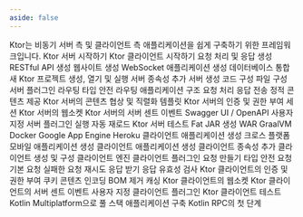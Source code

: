```yaml
---
aside: false
---
```

<topic xsi:noNamespaceSchemaLocation="https://resources.jetbrains.com/writerside/1.0/topic.v2.xsd"
       xmlns:xsi="http://www.w3.org/2001/XMLSchema-instance"
       title="환영합니다"
       id="welcome">
    <section-starting-page>
        <title>Ktor 문서</title>
        <description>
            Ktor는 비동기 서버 측 및 클라이언트 측 애플리케이션을 쉽게 구축하기 위한 프레임워크입니다.
        </description>
        <spotlight>
            <card href="/ktor/server-create-a-new-project" summary="Ktor로 서버 애플리케이션을 생성, 실행 및 테스트하는 방법을 알아보세요.">
                Ktor 서버 시작하기
            </card>
            <card href="/ktor/client-create-new-application" summary="Ktor로 클라이언트 애플리케이션을 생성, 실행 및 테스트하는 방법을 알아보세요.">
                Ktor 클라이언트 시작하기
            </card>
        </spotlight>
        <primary>
            <title>Ktor 서버</title>
            <card href="/ktor/server-requests-and-responses" summary="Task Manager 애플리케이션을 생성하여 Ktor에서 라우팅과 요청이 어떻게 작동하는지 알아보세요.">
                요청 처리 및 응답 생성
            </card>
            <card href="/ktor/server-create-restful-apis" summary="Ktor로 RESTful API를 구축하는 방법을 알아보세요. 이 튜토리얼은 실제 예제를 통해 설정, 라우팅 및 테스트를 다룹니다.">RESTful API 생성</card>
            <card href="/ktor/server-create-website" summary="Ktor와 Thymeleaf 템플릿을 사용하여 Kotlin으로 웹사이트를 구축하는 방법을 알아보세요.">웹사이트 생성</card>
            <card href="/ktor/server-create-websocket-application" summary="웹소켓의 기능을 활용하여 콘텐츠를 송수신하는 방법을 알아보세요.">
                WebSocket 애플리케이션 생성
            </card>
            <card href="/ktor/server-integrate-database" summary="Exposed SQL 라이브러리를 사용하여 Ktor 서비스를 데이터베이스 저장소에 연결하는 과정을 알아보세요.">데이터베이스 통합</card>
        </primary>
        <misc>
            <links narrow="true">
                <group>
                    <title>서버 구성</title>
                    <Links href="/ktor/server-create-a-new-project" summary="Ktor로 서버 애플리케이션을 열고, 실행하고, 테스트하는 방법을 알아보세요.">새 Ktor 프로젝트 생성, 열기 및 실행</Links>
                    <Links href="/ktor/server-dependencies" summary="기존 Gradle/Maven 프로젝트에 Ktor 서버 종속성을 추가하는 방법을 알아보세요.">서버 종속성 추가</Links>
                    <Links href="/ktor/server-create-and-configure" summary="애플리케이션 배포 요구사항에 따라 서버를 생성하는 방법을 알아보세요.">서버 생성</Links>
                    <Links href="/ktor/server-configuration-code" summary="코드에서 다양한 서버 파라미터를 구성하는 방법을 알아보세요.">코드 구성</Links>
                    <Links href="/ktor/server-configuration-file" summary="구성 파일에서 다양한 서버 파라미터를 구성하는 방법을 알아보세요.">파일 구성</Links>
                    <Links href="/ktor/server-plugins" summary="플러그인은 직렬화, 콘텐츠 인코딩, 압축 등과 같은 공통 기능을 제공합니다.">서버 플러그인</Links>
                </group>
                <group>
                    <title>라우팅</title>
                    <Links href="/ktor/server-routing" summary="라우팅은 서버 애플리케이션에서 수신 요청을 처리하는 핵심 플러그인입니다.">라우팅</Links>
                    <Links href="/ktor/server-resources" summary="Resources 플러그인을 사용하면 타입 안전 라우팅을 구현할 수 있습니다.">타입 안전 라우팅</Links>
                    <Links href="/ktor/server-application-structure" summary="애플리케이션이 성장함에 따라 유지보수할 수 있도록 애플리케이션을 구조화하는 방법을 알아보세요.">애플리케이션 구조</Links>
                    <Links href="/ktor/server-requests" summary="경로 핸들러 내에서 수신 요청을 처리하는 방법을 알아보세요.">요청 처리</Links>
                    <Links href="/ktor/server-responses" summary="다양한 유형의 응답을 보내는 방법을 알아보세요.">응답 전송</Links>
                    <Links href="/ktor/server-static-content" summary="스타일시트, 스크립트, 이미지 등과 같은 정적 콘텐츠를 제공하는 방법을 알아보세요.">정적 콘텐츠 제공</Links>
                </group>
                <group>
                    <title>플러그인</title>
                    <Links href="/ktor/server-serialization" summary="ContentNegotiation 플러그인은 클라이언트와 서버 간 미디어 타입 협상 및 특정 형식으로 콘텐츠 직렬화/역직렬화라는 두 가지 주요 목적을 제공합니다.">Ktor 서버의 콘텐츠 협상 및 직렬화</Links>
                    <Links href="/ktor/server-templating" summary="HTML/CSS 또는 JVM 템플릿 엔진으로 구축된 뷰를 사용하는 방법을 알아보세요.">템플릿</Links>
                    <Links href="/ktor/server-auth" summary="Authentication 플러그인은 Ktor에서 인증 및 권한 부여를 처리합니다.">Ktor 서버의 인증 및 권한 부여</Links>
                    <Links href="/ktor/server-sessions" summary="Sessions 플러그인은 다른 HTTP 요청 간에 데이터를 유지하는 메커니즘을 제공합니다.">세션</Links>
                    <Links href="/ktor/server-websockets" summary="Websockets 플러그인을 사용하면 서버와 클라이언트 간의 다방향 통신 세션을 생성할 수 있습니다.">Ktor 서버의 웹소켓</Links>
                    <Links href="/ktor/server-server-sent-events" summary="SSE 플러그인을 사용하면 서버가 HTTP 연결을 통해 클라이언트에 이벤트 기반 업데이트를 보낼 수 있습니다.">Ktor 서버의 서버 센트 이벤트</Links>
                    <Links href="/ktor/server-swagger-ui" summary="SwaggerUI 플러그인을 사용하면 프로젝트에 대한 Swagger UI를 생성할 수 있습니다.">Swagger UI</Links> / <Links href="/ktor/server-openapi" summary="OpenAPI 플러그인을 사용하면 프로젝트에 대한 OpenAPI 문서를 생성할 수 있습니다.">OpenAPI</Links>
                    <Links href="/ktor/server-custom-plugins" summary="자신만의 사용자 지정 플러그인을 생성하는 방법을 알아보세요.">사용자 지정 서버 플러그인</Links>
                </group>
                <group>
                    <title>실행, 디버그 및 테스트</title>
                    <Links href="/ktor/server-run" summary="서버 Ktor 애플리케이션을 실행하는 방법을 알아보세요.">실행</Links>
                    <Links href="/ktor/server-auto-reload" summary="코드 변경 시 애플리케이션 클래스를 다시 로드하는 Auto-reload를 사용하는 방법을 알아보세요.">자동 재로드</Links>
                    <Links href="/ktor/server-testing" summary="특수 테스트 엔진을 사용하여 서버 애플리케이션을 테스트하는 방법을 알아보세요.">Ktor 서버 테스트</Links>
                </group>
                <group>
                    <title>배포</title>
                    <Links href="/ktor/server-fatjar" summary="Ktor Gradle 플러그인을 사용하여 실행 가능한 Fat JAR를 생성하고 실행하는 방법을 알아보세요.">Fat JAR 생성</Links>
                    <Links href="/ktor/server-war" summary="WAR 아카이브를 사용하여 서블릿 컨테이너 내에서 Ktor 애플리케이션을 실행하고 배포하는 방법을 알아보세요.">WAR</Links>
                    <Links href="/ktor/graalvm" summary="다양한 플랫폼에서 네이티브 이미지에 GraalVM을 사용하는 방법을 알아보세요.">GraalVM</Links>
                    <Links href="/ktor/docker" summary="애플리케이션을 Docker 컨테이너에 배포하는 방법을 알아보세요.">Docker</Links>
                    <Links href="/ktor/google-app-engine" summary="Google App Engine 표준 환경에 프로젝트를 배포하는 방법을 알아보세요.">Google App Engine</Links>
                    <Links href="/ktor/heroku" summary="Ktor 애플리케이션을 Heroku에 준비하고 배포하는 방법을 알아보세요.">Heroku</Links>
                </group>
            </links>
            <cards>
                <title>Ktor 클라이언트</title>
                <card href="/ktor/client-create-new-application" summary="Ktor로 클라이언트 애플리케이션을 생성합니다.">
                    클라이언트 애플리케이션 생성
                </card>
                <card href="/ktor/client-create-multiplatform-application" summary="Kotlin Multiplatform Mobile 애플리케이션을 생성하고 Ktor 클라이언트로 요청을 보내고 응답을 받는 방법을 알아보세요.">
                    크로스 플랫폼 모바일 애플리케이션 생성
                </card>
            </cards>
            <links narrow="true">
                <group>
                    <title>클라이언트 설정</title>
                    <Links href="/ktor/client-create-new-application" summary="요청을 보내고 응답을 받는 첫 번째 클라이언트 애플리케이션을 생성하세요.">클라이언트 애플리케이션 생성</Links>
                    <Links href="/ktor/client-dependencies" summary="기존 프로젝트에 클라이언트 종속성을 추가하는 방법을 알아보세요.">클라이언트 종속성 추가</Links>
                    <Links href="/ktor/client-create-and-configure" summary="Ktor 클라이언트를 생성하고 구성하는 방법을 알아보세요.">클라이언트 생성 및 구성</Links>
                    <Links href="/ktor/client-engines" summary="네트워크 요청을 처리하는 엔진에 대해 알아보세요.">클라이언트 엔진</Links>
                    <Links href="/ktor/client-plugins" summary="로깅, 직렬화, 권한 부여 등과 같은 공통 기능을 제공하는 플러그인에 대해 알아보세요.">클라이언트 플러그인</Links>
                </group>
                <group>
                    <title>요청</title>
                    <Links href="/ktor/client-requests" summary="요청을 만들고 요청 URL, HTTP 메서드, 헤더 및 요청 본문과 같은 다양한 요청 파라미터를 지정하는 방법을 알아보세요.">요청 만들기</Links>
                    <Links href="/ktor/client-resources" summary="Resources 플러그인을 사용하여 타입 안전 요청을 만드는 방법을 알아보세요.">타입 안전 요청</Links>
                    <Links href="/ktor/client-default-request" summary="DefaultRequest 플러그인을 사용하면 모든 요청에 대한 기본 파라미터를 구성할 수 있습니다.">기본 요청</Links>
                    <Links href="/ktor/client-request-retry" summary="HttpRequestRetry 플러그인을 사용하면 실패한 요청에 대한 재시도 정책을 구성할 수 있습니다.">실패한 요청 재시도</Links>
                </group>
                <group>
                    <title>응답</title>
                    <Links href="/ktor/client-responses" summary="응답을 받고, 응답 본문을 얻고, 응답 파라미터를 가져오는 방법을 알아보세요.">응답 받기</Links>
                    <Links href="/ktor/client-response-validation" summary="응답의 상태 코드에 따라 응답을 유효성 검사하는 방법을 알아보세요.">응답 유효성 검사</Links>
                </group>
                <group>
                    <title>플러그인</title>
                    <Links href="/ktor/client-auth" summary="Auth 플러그인은 클라이언트 애플리케이션에서 인증 및 권한 부여를 처리합니다.">Ktor 클라이언트의 인증 및 권한 부여</Links>
                    <Links href="/ktor/client-cookies" summary="HttpCookies 플러그인은 쿠키를 자동으로 처리하고 저장소에서 호출 간에 유지합니다.">쿠키</Links>
                    <Links href="/ktor/client-content-encoding" summary="ContentEncoding 플러그인을 사용하면 지정된 압축 알고리즘('gzip', 'deflate' 등)을 활성화하고 설정을 구성할 수 있습니다.">콘텐츠 인코딩</Links>
                    <Links href="/ktor/client-bom-remover" summary="BOMRemover 플러그인을 사용하면 응답 본문에서 Byte Order Mark (BOM)을 제거할 수 있습니다.">BOM 제거</Links>
                    <Links href="/ktor/client-caching" summary="HttpCache 플러그인을 사용하면 이전에 가져온 리소스를 인메모리 또는 영구 캐시에 저장할 수 있습니다.">캐싱</Links>
                    <Links href="/ktor/client-websockets" summary="Websockets 플러그인을 사용하면 서버와 클라이언트 간의 다방향 통신 세션을 생성할 수 있습니다.">Ktor 클라이언트의 웹소켓</Links>
                    <Links href="/ktor/client-server-sent-events" summary="SSE 플러그인을 사용하면 클라이언트가 HTTP 연결을 통해 서버로부터 이벤트 기반 업데이트를 받을 수 있습니다.">Ktor 클라이언트의 서버 센트 이벤트</Links>
                    <Links href="/ktor/client-custom-plugins" summary="자신만의 사용자 지정 클라이언트 플러그인을 생성하는 방법을 알아보세요.">사용자 지정 클라이언트 플러그인</Links>
                </group>
                <group>
                    <title>테스트</title>
                    <Links href="/ktor/client-testing" summary="MockEngine을 사용하여 HTTP 호출을 시뮬레이션함으로써 클라이언트를 테스트하는 방법을 알아보세요.">Ktor 클라이언트 테스트</Links>
                </group>
            </links>
            <cards>
                <title>통합</title>
                <card href="/ktor//ktor/full-stack-development-with-kotlin-multiplatform" summary="Kotlin과 Ktor로 크로스 플랫폼 풀 스택 애플리케이션을 개발하는 방법을 알아보세요.">Kotlin Multiplatform으로 풀 스택 애플리케이션 구축</card>
                <card href="/ktor//ktor/tutorial-first-steps-with-kotlin-rpc" summary="Kotlin RPC와 Ktor로 첫 번째 애플리케이션을 생성하는 방법을 알아보세요.">Kotlin RPC의 첫 단계</card>
            </cards>
        </misc>
    </section-starting-page>
</topic>